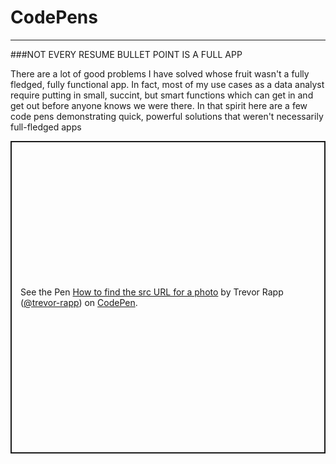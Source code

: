 # CodePens

---

###NOT EVERY RESUME BULLET POINT IS A FULL APP

<p>There are a lot of good problems I have solved whose fruit wasn't a fully fledged, fully functional app.  In fact, most of my use cases as a data analyst require putting in small, succint, but smart functions which can get in and get out before anyone knows we were there.  In that spirit here are a few code pens demonstrating quick, powerful solutions that weren't necessarily full-fledged apps</p>

<p class="codepen" data-height="500" data-theme-id="dark" data-default-tab="html,result" data-slug-hash="powOxgw" data-user="trevor-rapp" style="height: 500px; box-sizing: border-box; display: flex; align-items: center; justify-content: center; border: 2px solid; margin: 1em 0; padding: 1em;">
  <span>See the Pen <a href="https://codepen.io/trevor-rapp/pen/powOxgw">
  How to find the src URL for a photo</a> by Trevor Rapp (<a href="https://codepen.io/trevor-rapp">@trevor-rapp</a>)
  on <a href="https://codepen.io">CodePen</a>.</span>
</p>
<script async src="https://cpwebassets.codepen.io/assets/embed/ei.js"></script>
